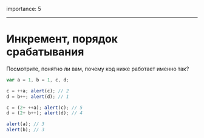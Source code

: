 importance: 5

---

# Инкремент, порядок срабатывания

Посмотрите, понятно ли вам, почему код ниже работает именно так?

```js run no-beautify
var a = 1, b = 1, c, d;

c = ++a; alert(c); // 2
d = b++; alert(d); // 1

c = (2+ ++a); alert(c); // 5
d = (2+ b++); alert(d); // 4

alert(a); // 3
alert(b); // 3
```

